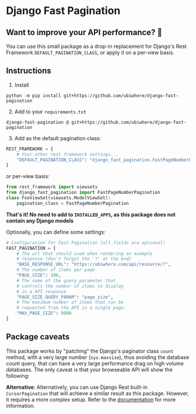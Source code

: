 # Django Fast Pagination

## Want to improve your API performance? :dash:

You can use this small package as a drop-in replacement for Django's Rest Framework
`DEFAULT_PAGINATION_CLASS`, or apply it on a per-view basis.

## Instructions
1. Install
```
python -m pip install git+https://github.com/ubiwhere/django-fast-pagination
```
2. Add to your `requirements.txt`
```
django-fast-pagination @ git+https://github.com/ubiwhere/django-fast-pagination
```
3. Add as the default pagination class:
```python
REST_FRAMEWORK = {
    # Your other rest framework settings...
    "DEFAULT_PAGINATION_CLASS": "django_fast_pagination.FastPageNumberPagination",
}
```
or per-view basis:
```python
from rest_framework import viewsets
from django_fast_pagination import FastPageNumberPagination
class FooViewSet(viewsets.ModelViewSet):
    pagination_class = FastPageNumberPagination
```

**That's it! No need to add to `INSTALLED_APPS`, as this package does not contain any Django models**

Optionally, you can define some settings:
```python
# Configuration for Fast Pagination (all fields are optional)
FAST_PAGINATION = {
    # The url that should used when rendering an example
    # response (don't forgot the '?' at the end)
    "BASE_RESPONSE_URL": "https://ubiwhere.com/api/resource/?",
    # The number of items per page
    "PAGE_SIZE": 100,
    # The name of the query parameter that
    # controls the number of items to display
    # in a API response
    "PAGE_SIZE_QUERY_PARAM": "page_size",
    # The maximum number of items that can be
    # requested from the API in a single page.
    "MAX_PAGE_SIZE": 9000
}
```

## Package caveats

This package works by "patching" the Django's paginator class `count` method, with
a very large number (`sys.maxsize`), thus avoiding the database count query, that can
have a very large performance drag on high volume databases. The only caveat is that your
browseable API will show the following:

**Alternative**: Alternatively, you can use Django Rest built-in `CursorPagination` that will achieve a similar result as this package. However, it requires a more complex setup. Refer to the [documentation](https://www.django-rest-framework.org/api-guide/pagination/#cursorpagination) for more information.
